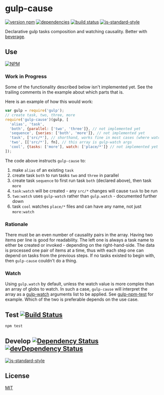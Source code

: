 # gulp-cause

[![version npm](https://img.shields.io/npm/v/gulp-cause.svg?style=flat-square)](https://www.npmjs.com/package/gulp-cause)
[![dependencies](https://img.shields.io/david/gulpsome/gulp-cause.svg?style=flat-square)](https://david-dm.org/gulpsome/gulp-cause)
[![build status](https://img.shields.io/travis/gulpsome/gulp-cause.svg?style=flat-square)](http://travis-ci.org/gulpsome/gulp-cause)
[![js-standard-style](https://img.shields.io/badge/code%20style-standard-brightgreen.svg?style=flat-square)](http://standardjs.com)

Declarative gulp tasks composition and watching causality.
Better with [beverage](https://github.com/gulpsome/beverage).

## Use

[![NPM](https://nodei.co/npm/gulp-cause.png?mini=true)](https://www.npmjs.org/package/gulp-cause)

### Work in Progress

Some of the functionality described below isn't implemented yet.
See the trailing comments in the example about which parts that is.

Here is an example of how this would work:

```javascript
var gulp = require('gulp');
// create task, two, three, more
require('gulp-cause')(gulp, [
  'alias', 'task',
  'both', {parallel: ['two', 'three']}, // not implemented yet
  'sequence', {series: ['both', 'more']}, // not implemented yet
  'task', ['src/*'], // shorthand, works fine in most cases (where watch is needed)
  'two', [['src/*'], fn], // this array is gulp-watch args
  'cool', {tasks: ['more'], watch: ['place/*']} // not implemented yet
]);
```

The code above instructs `gulp-cause` to:

1. make `alias` of an existing `task`
2. create task `both` to run tasks `two` and `three` in parallel
3. create task `sequence` to first run task `both` (declared above), then task `more`
4. `task:watch` will be created - any `src/*` changes will cause `task` to be run
5. `two:watch` uses `gulp-watch` rather than `gulp.watch` - documented further down
6. task `cool` watches `place/*` files and can have any name, not just `more:watch`

### Rationale

There must be an even number of causality pairs in the array.  Having two items per line is good for readability.  The left one is always a task name to either be created or invoked - depending on the right-hand-side.  The data is processed one pair of items at a time, thus with each step one can depend on tasks from the previous steps.  If no tasks existed to begin with, then `gulp-cause` couldn't do a thing.

### Watch

Using `gulp.watch` by default, unless the watch value is more complex than an array of globs to watch.  In such a case, `gulp-cause` will interpret the array as a [gulp-watch](https://github.com/floatdrop/gulp-watch) arguments list to be applied.  See [gulp-npm-test](https://github.com/gulpsome/gulp-npm-test/tree/master) for example.
Which of the two is preferable depends on the use case.

## Test [![Build Status](https://img.shields.io/travis/gulpsome/gulp-cause.svg?style=flat)](https://travis-ci.org/gulpsome/gulp-cause)

```sh
npm test
```

## Develop [![Dependency Status](https://david-dm.org/gulpsome/gulp-cause.svg)](https://david-dm.org/gulpsome/gulp-cause) [![devDependency Status](https://david-dm.org/gulpsome/gulp-cause/dev-status.svg)](https://david-dm.org/gulpsome/gulp-cause#info=devDependencies)

[![js-standard-style](https://cdn.rawgit.com/feross/standard/master/badge.svg)](https://github.com/feross/standard)

## License

[MIT](http://orlin.mit-license.org)

